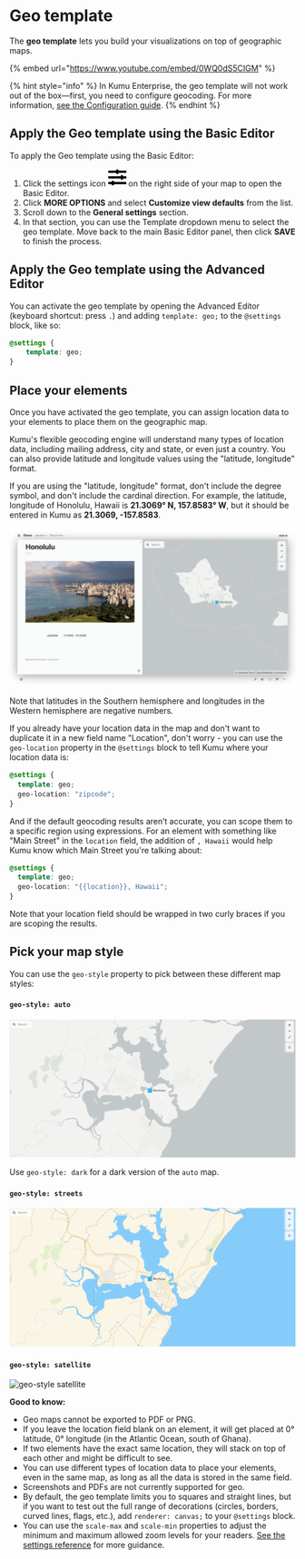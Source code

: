 # Geo template

The **geo template** lets you build your visualizations on top of geographic maps.

{% embed url="https://www.youtube.com/embed/0WQ0dS5CIGM" %}

{% hint style="info" %}
In Kumu Enterprise, the geo template will not work out of the box—first, you need to configure geocoding. For more information, [see the Configuration guide](../../enterprise/configuration.md#geocoding).
{% endhint %}

## Apply the Geo template using the Basic Editor

To apply the Geo template using the Basic Editor:

1. Click the settings icon ![](../../icons/sliders-h.svg) on the right side of your map to open the Basic Editor.
2. Click **MORE OPTIONS** and select **Customize view defaults** from the list.
3. Scroll down to the **General settings** section.
4. In that section, you can use the Template dropdown menu to select the geo template. Move back to the main Basic Editor panel, then click **SAVE** to finish the process.

## Apply the Geo template using the Advanced Editor

You can activate the geo template by opening the Advanced Editor (keyboard shortcut: press `.`) and adding `template: geo;` to the `@settings` block, like so:

```scss
@settings {
    template: geo;
}
```

## Place your elements

Once you have activated the geo template, you can assign location data to your elements to place them on the geographic map.

Kumu's flexible geocoding engine will understand many types of location data, including mailing address, city and state, or even just a country. You can also provide latitude and longitude values using the "latitude, longitude" format.

If you are using the "latitude, longitude" format, don't include the degree symbol, and don't include the cardinal direction. For example, the latitude, longitude of Honolulu, Hawaii is **21.3069° N, 157.8583° W**, but it should be entered in Kumu as **21.3069, -157.8583**.

![Geo map showing latitude and longitude for Honolulu](../../images/honolulu-geo.png)

Note that latitudes in the Southern hemisphere and longitudes in the Western hemisphere are negative numbers.

If you already have your location data in the map and don't want to duplicate it in a new field name "Location", don't worry - you can use the `geo-location` property in the `@settings` block to tell Kumu where your location data is:

```scss
@settings {
  template: geo;
  geo-location: "zipcode";
}
```

And if the default geocoding results aren’t accurate, you can scope them to a specific region using expressions. For an element with something like "Main Street" in the `location` field, the addition of `, Hawaii` would help Kumu know which Main Street you're talking about:

```scss
@settings {
  template: geo;
  geo-location: "{{location}}, Hawaii";
}
```

Note that your location field should be wrapped in two curly braces if you are scoping the results.

## Pick your map style

You can use the `geo-style` property to pick between these different map styles:

#### `geo-style: auto`

![geo-style auto](../../images/geo-style-auto.png)

Use `geo-style: dark` for a dark version of the `auto` map.

#### `geo-style: streets`

![geo-style streets](../../images/geo-style-streets.png)

#### `geo-style: satellite`

![geo-style satellite](../../images/geo-style-satellite.png)

**Good to know:**

* Geo maps cannot be exported to PDF or PNG.
* If you leave the location field blank on an element, it will get placed at 0° latitude, 0° longitude (in the Atlantic Ocean, south of Ghana).
* If two elements have the exact same location, they will stack on top of each other and might be difficult to see.
* You can use different types of location data to place your elements, even in the same map, as long as all the data is stored in the same field.
* Screenshots and PDFs are not currently supported for geo.
* By default, the geo template limits you to squares and straight lines, but if you want to test out the full range of decorations (circles, borders, curved lines, flags, etc.), add `renderer: canvas;` to your `@settings` block.
* You can use the `scale-max` and `scale-min` properties to adjust the minimum and maximum allowed zoom levels for your readers. [See the settings reference](../settings-reference.md) for more guidance.
